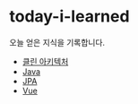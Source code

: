 # today-i-learned

오늘 얻은 지식을 기록합니다.

- [클린 아키텍처](https://github.com/w-beom/today-i-learned/tree/main/book/%ED%81%B4%EB%A6%B0%EC%95%84%ED%82%A4%ED%85%8D%EC%B2%98)
- [Java](https://github.com/w-beom/today-i-learned/tree/main/java)
- [JPA](https://github.com/w-beom/today-i-learned/tree/main/JPA)
- [Vue](https://github.com/w-beom/today-i-learned/tree/main/vue)
